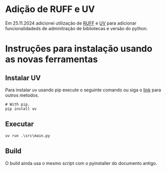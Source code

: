 # Adição de RUFF e UV
Em 25.11.2024 adicionei utilização de [RUFF](https://docs.astral.sh/ruff/) e [UV](https://github.com/astral-sh/uv) para adicionar funcionalidadeds de adminitração de bibliotecas e versão do python.

# Instruções para instalação usando as novas ferramentas

## Instalar UV
Para instalar uv usando pip execute o seguinte comando ou siga o [link](https://github.com/astral-sh/uv?tab=readme-ov-file#installation) para outros metodos.
```
# With pip.
pip install uv
```
## Executar

```terminal
uv run .\src\main.py
```

## Build 

O build ainda usa o mesmo script com o pyinstaller do documento antigo.

